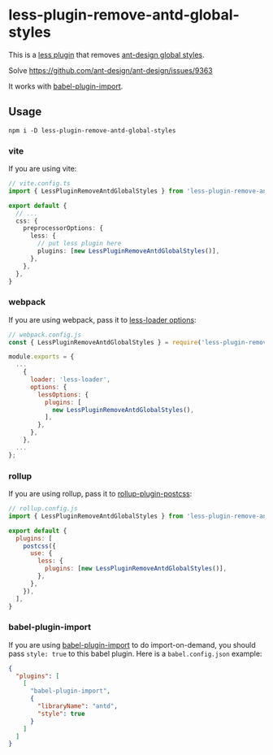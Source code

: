 # less-plugin-remove-antd-global-styles

This is a [less plugin](https://lesscss.org/tools/#plugins) that removes [ant-design global styles](https://github.com/ant-design/ant-design/blob/master/components/style/core/global.less).

Solve https://github.com/ant-design/ant-design/issues/9363

It works with [babel-plugin-import](https://github.com/umijs/babel-plugin-import).

## Usage

```
npm i -D less-plugin-remove-antd-global-styles
```

### vite

If you are using vite:

```ts
// vite.config.ts
import { LessPluginRemoveAntdGlobalStyles } from 'less-plugin-remove-antd-global-styles'

export default {
  // ...
  css: {
    preprocessorOptions: {
      less: {
        // put less plugin here
        plugins: [new LessPluginRemoveAntdGlobalStyles()],
      },
    },
  },
}
```

### webpack

If you are using webpack, pass it to [less-loader options](https://webpack.js.org/loaders/less-loader/#plugins):

```js
// webpack.config.js
const { LessPluginRemoveAntdGlobalStyles } = require('less-plugin-remove-antd-global-styles');

module.exports = {
  ...
    {
      loader: 'less-loader',
      options: {
        lessOptions: {
          plugins: [
            new LessPluginRemoveAntdGlobalStyles(),
          ],
        },
      },
    },
  ...
};
```

### rollup

If you are using rollup, pass it to [rollup-plugin-postcss](https://www.npmjs.com/package/rollup-plugin-postcss):

```js
// rollup.config.js
import { LessPluginRemoveAntdGlobalStyles } from 'less-plugin-remove-antd-global-styles'

export default {
  plugins: [
    postcss({
      use: {
        less: {
          plugins: [new LessPluginRemoveAntdGlobalStyles()],
        },
      },
    }),
  ],
}
```

### babel-plugin-import

If you are using [babel-plugin-import](https://github.com/umijs/babel-plugin-import) to do import-on-demand, you should pass `style: true` to this babel plugin. Here is a `babel.config.json` example:

```json
{
  "plugins": [
    [
      "babel-plugin-import",
      {
        "libraryName": "antd",
        "style": true
      }
    ]
  ]
}
```
